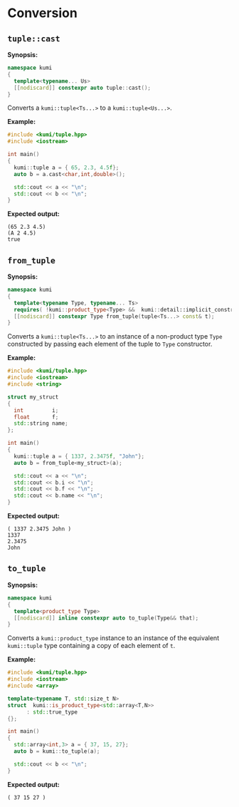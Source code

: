 # Conversion

## `tuple::cast`

**Synopsis:**
```c++
namespace kumi
{
  template<typename... Us>
  [[nodiscard]] constexpr auto tuple::cast();
}
```

Converts a `kumi::tuple<Ts...>` to a `kumi::tuple<Us...>`.

**Example:**
~~~~~~~~~~~~~~~~~~~~~~~~~~~~~~~~~~~~~~~~~~~~~~~~~~~~~~~~~~~~~~~~~~~~~~~~~~~~~~~~~~~~~~~~~~~~~~~~c++
#include <kumi/tuple.hpp>
#include <iostream>

int main()
{
  kumi::tuple a = { 65, 2.3, 4.5f};
  auto b = a.cast<char,int,double>();

  std::cout << a << "\n";
  std::cout << b << "\n";
}
~~~~~~~~~~~~~~~~~~~~~~~~~~~~~~~~~~~~~~~~~~~~~~~~~~~~~~~~~~~~~~~~~~~~~~~~~~~~~~~~~~~~~~~~~~~~~~~~

**Expected output:**
~~~~~~~~~~~~~~~~~~~~~~~~~~~~~~~~~~~~~~~~~~~~~~~~~~~~~~~~~~~~~~~~~~~~~~~~~~~~~~~~~~~~~~~~~~~~~~~~
(65 2.3 4.5)
(A 2 4.5)
true
~~~~~~~~~~~~~~~~~~~~~~~~~~~~~~~~~~~~~~~~~~~~~~~~~~~~~~~~~~~~~~~~~~~~~~~~~~~~~~~~~~~~~~~~~~~~~~~~

## `from_tuple`

**Synopsis:**
```c++
namespace kumi
{
  template<typename Type, typename... Ts>
  requires( !kumi::product_type<Type> &&  kumi::detail::implicit_constructible<Type, Ts...> )
  [[nodiscard]] constexpr Type from_tuple(tuple<Ts...> const& t);
}
```

Converts a `kumi::tuple<Ts...>` to an instance of a non-product type `Type` constructed by passing each element of the tuple to `Type` constructor.

**Example:**
~~~~~~~~~~~~~~~~~~~~~~~~~~~~~~~~~~~~~~~~~~~~~~~~~~~~~~~~~~~~~~~~~~~~~~~~~~~~~~~~~~~~~~~~~~~~~~~~c++
#include <kumi/tuple.hpp>
#include <iostream>
#include <string>

struct my_struct
{
  int         i;
  float       f;
  std::string name;
};

int main()
{
  kumi::tuple a = { 1337, 2.3475f, "John"};
  auto b = from_tuple<my_struct>(a);

  std::cout << a << "\n";
  std::cout << b.i << "\n";
  std::cout << b.f << "\n";
  std::cout << b.name << "\n";
}
~~~~~~~~~~~~~~~~~~~~~~~~~~~~~~~~~~~~~~~~~~~~~~~~~~~~~~~~~~~~~~~~~~~~~~~~~~~~~~~~~~~~~~~~~~~~~~~~

**Expected output:**
~~~~~~~~~~~~~~~~~~~~~~~~~~~~~~~~~~~~~~~~~~~~~~~~~~~~~~~~~~~~~~~~~~~~~~~~~~~~~~~~~~~~~~~~~~~~~~~~
( 1337 2.3475 John )
1337
2.3475
John
~~~~~~~~~~~~~~~~~~~~~~~~~~~~~~~~~~~~~~~~~~~~~~~~~~~~~~~~~~~~~~~~~~~~~~~~~~~~~~~~~~~~~~~~~~~~~~~~

## `to_tuple`

**Synopsis:**
```c++
namespace kumi
{
  template<product_type Type>
  [[nodiscard]] inline constexpr auto to_tuple(Type&& that);
}
```

Converts a `kumi::product_type` instance to an instance of the equivalent `kumi::tuple` type containing a copy of each element of `t`.

**Example:**
~~~~~~~~~~~~~~~~~~~~~~~~~~~~~~~~~~~~~~~~~~~~~~~~~~~~~~~~~~~~~~~~~~~~~~~~~~~~~~~~~~~~~~~~~~~~~~~~c++
#include <kumi/tuple.hpp>
#include <iostream>
#include <array>

template<typename T, std::size_t N>
struct  kumi::is_product_type<std::array<T,N>>
      : std::true_type
{};

int main()
{
  std::array<int,3> a = { 37, 15, 27};
  auto b = kumi::to_tuple(a);

  std::cout << b << "\n";
}
~~~~~~~~~~~~~~~~~~~~~~~~~~~~~~~~~~~~~~~~~~~~~~~~~~~~~~~~~~~~~~~~~~~~~~~~~~~~~~~~~~~~~~~~~~~~~~~~

**Expected output:**
~~~~~~~~~~~~~~~~~~~~~~~~~~~~~~~~~~~~~~~~~~~~~~~~~~~~~~~~~~~~~~~~~~~~~~~~~~~~~~~~~~~~~~~~~~~~~~~~
( 37 15 27 )
~~~~~~~~~~~~~~~~~~~~~~~~~~~~~~~~~~~~~~~~~~~~~~~~~~~~~~~~~~~~~~~~~~~~~~~~~~~~~~~~~~~~~~~~~~~~~~~~
